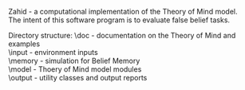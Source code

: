 Zahid - a computational implementation of the Theory of Mind model.  
The intent of this software program is to evaluate false belief tasks.

Directory structure:
\doc - documentation on the Theory of Mind and examples  
\input - environment inputs  
\memory - simulation for Belief Memory  
\model - Thoery of Mind model modules  
\output - utility classes and output reports  
